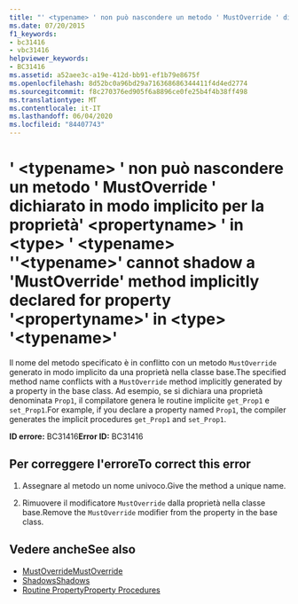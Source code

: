 ```yaml
---
title: "' <typename> ' non può nascondere un metodo ' MustOverride ' dichiarato in modo implicito per la proprietà' <propertyname> ' in <type> ' <typename> '"
ms.date: 07/20/2015
f1_keywords:
- bc31416
- vbc31416
helpviewer_keywords:
- BC31416
ms.assetid: a52aee3c-a19e-412d-bb91-ef1b79e8675f
ms.openlocfilehash: 8d52bc0a96bd29a716368686344411f4d4ed2774
ms.sourcegitcommit: f8c270376ed905f6a8896ce0fe25b4f4b38ff498
ms.translationtype: MT
ms.contentlocale: it-IT
ms.lasthandoff: 06/04/2020
ms.locfileid: "84407743"
---
```

# <a name="typename-cannot-shadow-a-mustoverride-method-implicitly-declared-for-property-propertyname-in-type-typename"></a><span data-ttu-id="1d6e7-102">' \<typename> ' non può nascondere un metodo ' MustOverride ' dichiarato in modo implicito per la proprietà' \<propertyname> ' in \<type> ' \<typename> '</span><span class="sxs-lookup"><span data-stu-id="1d6e7-102">'\<typename>' cannot shadow a 'MustOverride' method implicitly declared for property '\<propertyname>' in \<type> '\<typename>'</span></span>
<span data-ttu-id="1d6e7-103">Il nome del metodo specificato è in conflitto con un metodo `MustOverride` generato in modo implicito da una proprietà nella classe base.</span><span class="sxs-lookup"><span data-stu-id="1d6e7-103">The specified method name conflicts with a `MustOverride` method implicitly generated by a property in the base class.</span></span> <span data-ttu-id="1d6e7-104">Ad esempio, se si dichiara una proprietà denominata `Prop1`, il compilatore genera le routine implicite `get_Prop1` e `set_Prop1`.</span><span class="sxs-lookup"><span data-stu-id="1d6e7-104">For example, if you declare a property named `Prop1`, the compiler generates the implicit procedures `get_Prop1` and `set_Prop1`.</span></span>  
  
 <span data-ttu-id="1d6e7-105">**ID errore:** BC31416</span><span class="sxs-lookup"><span data-stu-id="1d6e7-105">**Error ID:** BC31416</span></span>  
  
## <a name="to-correct-this-error"></a><span data-ttu-id="1d6e7-106">Per correggere l'errore</span><span class="sxs-lookup"><span data-stu-id="1d6e7-106">To correct this error</span></span>  
  
1. <span data-ttu-id="1d6e7-107">Assegnare al metodo un nome univoco.</span><span class="sxs-lookup"><span data-stu-id="1d6e7-107">Give the method a unique name.</span></span>  
  
2. <span data-ttu-id="1d6e7-108">Rimuovere il modificatore `MustOverride` dalla proprietà nella classe base.</span><span class="sxs-lookup"><span data-stu-id="1d6e7-108">Remove the `MustOverride` modifier from the property in the base class.</span></span>  
  
## <a name="see-also"></a><span data-ttu-id="1d6e7-109">Vedere anche</span><span class="sxs-lookup"><span data-stu-id="1d6e7-109">See also</span></span>

- [<span data-ttu-id="1d6e7-110">MustOverride</span><span class="sxs-lookup"><span data-stu-id="1d6e7-110">MustOverride</span></span>](../language-reference/modifiers/mustoverride.md)
- [<span data-ttu-id="1d6e7-111">Shadows</span><span class="sxs-lookup"><span data-stu-id="1d6e7-111">Shadows</span></span>](../language-reference/modifiers/shadows.md)
- [<span data-ttu-id="1d6e7-112">Routine Property</span><span class="sxs-lookup"><span data-stu-id="1d6e7-112">Property Procedures</span></span>](../programming-guide/language-features/procedures/property-procedures.md)
